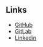 ## Links
* [GitHub](https://www.github.com/collinfunk)
* [GitLab](https://www.gitlab.com/collinfunk)
* [Linkedin](https://www.linkedin.com/in/collin-funk)
